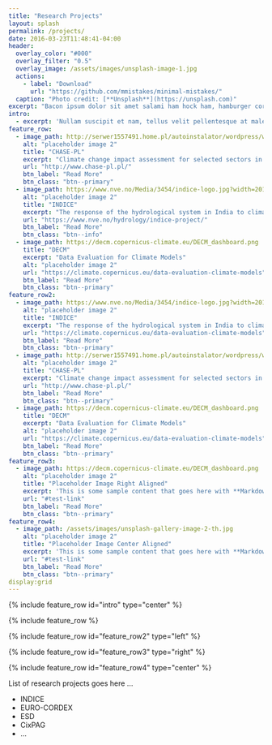 ```yaml
---
title: "Research Projects"
layout: splash
permalink: /projects/
date: 2016-03-23T11:48:41-04:00
header:
  overlay_color: "#000"
  overlay_filter: "0.5"
  overlay_image: /assets/images/unsplash-image-1.jpg
  actions:
    - label: "Download"
      url: "https://github.com/mmistakes/minimal-mistakes/"
  caption: "Photo credit: [**Unsplash**](https://unsplash.com)"
excerpt: "Bacon ipsum dolor sit amet salami ham hock ham, hamburger corned beef short ribs kielbasa biltong t-bone drumstick tri-tip tail sirloin pork chop."
intro: 
  - excerpt: 'Nullam suscipit et nam, tellus velit pellentesque at malesuada, enim eaque. Quis nulla, netus tempor in diam gravida tincidunt, *proin faucibus* voluptate felis id sollicitudin. Centered with `type="center"`'
feature_row:
  - image_path: http://serwer1557491.home.pl/autoinstalator/wordpress/wp-content/uploads/2015/09/cropped-strona-logo_2.jpg
    alt: "placeholder image 2"
    title: "CHASE-PL"
    excerpt: "Climate change impact assessment for selected sectors in Poland"
    url: "http://www.chase-pl.pl/"
    btn_label: "Read More"
    btn_class: "btn--primary"
  - image_path: https://www.nve.no/Media/3454/indice-logo.jpg?width=201&height=168
    alt: "placeholder image 2"
    title: "INDICE"
    excerpt: "The response of the hydrological system in India to climate change (INDICE) was a project from 2012 to 2016 funded by the Norwegian Research Council."
    url: "https://www.nve.no/hydrology/indice-project/"
    btn_label: "Read More"
    btn_class: "btn--info"
  - image_path: https://decm.copernicus-climate.eu/DECM_dashboard.png
    title: "DECM"
    excerpt: "Data Evaluation for Climate Models"
    alt: "placeholder image 2"
    url: "https://climate.copernicus.eu/data-evaluation-climate-models"
    btn_label: "Read More"
    btn_class: "btn--primary"
feature_row2:
  - image_path: https://www.nve.no/Media/3454/indice-logo.jpg?width=201&height=168
    alt: "placeholder image 2"
    title: "INDICE"
    excerpt: "The response of the hydrological system in India to climate change (INDICE) was a project from 2012 to 2016 funded by the Norwegian Research Council."
    url: "https://climate.copernicus.eu/data-evaluation-climate-models"
    btn_label: "Read More"
    btn_class: "btn--primary"
  - image_path: http://serwer1557491.home.pl/autoinstalator/wordpress/wp-content/uploads/2015/09/cropped-strona-logo_2.jpg
    alt: "placeholder image 2"
    title: "CHASE-PL"
    excerpt: "Climate change impact assessment for selected sectors in Poland"
    url: "http://www.chase-pl.pl/"
    btn_label: "Read More"
    btn_class: "btn--primary"
  - image_path: https://decm.copernicus-climate.eu/DECM_dashboard.png
    title: "DECM"
    excerpt: "Data Evaluation for Climate Models"
    alt: "placeholder image 2"
    url: "https://climate.copernicus.eu/data-evaluation-climate-models"
    btn_label: "Read More"
    btn_class: "btn--primary"
feature_row3:
  - image_path: https://decm.copernicus-climate.eu/DECM_dashboard.png
    alt: "placeholder image 2"
    title: "Placeholder Image Right Aligned"
    excerpt: 'This is some sample content that goes here with **Markdown** formatting. Right aligned with `type="right"`'
    url: "#test-link"
    btn_label: "Read More"
    btn_class: "btn--primary"
feature_row4:
  - image_path: /assets/images/unsplash-gallery-image-2-th.jpg
    alt: "placeholder image 2"
    title: "Placeholder Image Center Aligned"
    excerpt: 'This is some sample content that goes here with **Markdown** formatting. Centered with `type="center"`'
    url: "#test-link"
    btn_label: "Read More"
    btn_class: "btn--primary"
display:grid 
---
```


{% include feature_row id="intro" type="center" %}

{% include feature_row %}

{% include feature_row id="feature_row2" type="left" %}

{% include feature_row id="feature_row3" type="right" %}

{% include feature_row id="feature_row4" type="center" %}

List of research projects goes here ...

* INDICE
* EURO-CORDEX
* ESD
* CixPAG
* ...

